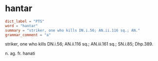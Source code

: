 # hantar

``` toml
dict_label = "PTS"
word = "hantar"
summary = "striker, one who kills DN.i.56; AN.ii.116 sq.; AN."
grammar_comment = "a"
```

striker, one who kills DN.i.56; AN.ii.116 sq.; AN.iii.161 sq.; SN.i.85; Dhp.389.

n. ag. fr. hanati

